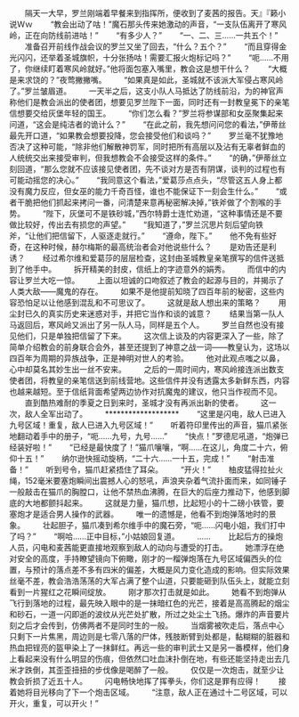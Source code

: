 　　隔天一大早，罗兰刚端着早餐来到指挥所，便收到了麦茜的报告。天』『籁小说Ｗｗ
　　“教会出动了咕！”魔石那头传来她激动的声音，“一支队伍离开了寒风岭，正在向防线前进咕！”
　　“有多少人？”
　　“一、二、三……一共五个！”
　　准备召开前线作战会议的罗兰又坐了回去，“什么？五个？”
　　“而且穿得金光闪闪，还举着圣城旗帜，十分张扬咕！需要汇报火炮标记吗？”
　　“呃……不用了，你继续盯着寒风岭就好。”他将面包塞入嘴里，教会这是想干什么？
　　“大概是来求饶的？”夜莺撇撇嘴。
　　“如果真是如此，圣城就不该派大军侵占寒风岭了。”罗兰皱眉道。
　　一天半之后，这支小队人马抵达了防线前沿，为的神官声称他们是教会派出的使者团，想要见罗兰陛下一面，同时还有一封教皇冕下的亲笔信想要交给灰堡年轻的国王。
　　“你们怎么看？”罗兰将参谋部和女巫聚集起来问道，“这会是纯洁者的诡计么？”
　　“在此之前，我先想问问您的看法，”伊蒂丝最先开口道，“如果教会想要投降，您会接受他们和谈吗？”
　　罗兰毫不犹豫地否决了这种可能，“除非他们解散神罚军，同时把所有高层以及沾有无辜者鲜血的人统统交出来接受审判，但我想教会不会接受这样的条件。”
　　“的确，”伊蒂丝立刻回道，“那么您就不应该接见使者团，先不谈对方是否有阴谋，谈判的过程也有可能动摇您的决心。”
　　“我同意这个看法，”爱葛莎点点头，“尽管这五人身上都没有魔力反应，但女巫的能力千奇百怪，谁也不能保证下一刻会生什么。”
　　“或者干脆把他们抓起来拷问一番，问清楚来意再秘密解决掉，”铁斧做了个割喉的手势。
　　“陛下，灰堡可不是铁砂城，”西尔特爵士连忙劝道，“这种事情还是不要做比较好，传出去有损您的声望。”
　　“我知道了，”罗兰沉思片刻后望向铁斧，“让他们把信留下，人驱逐走就行。”
　　“遵命，陛下。”
　　他不免有些好奇，在这种时候，赫尔梅斯的最高统治者会对他说些什么？
　　是劝告还是利诱？
　　经过希尔维和爱葛莎的层层检查，这封由圣城教皇亲笔撰写的信件送抵到了他手中。
　　拆开精美的封皮，信纸上的字迹意外的娟秀。
　　而信中的内容让罗兰大吃一惊。
　　上面以坦诚的口吻叙述了教会的起源与目的，并揭示了人类大敌——魔鬼的存在。
　　如果不是他提前知晓了四百年前的秘密，这些内容恐怕足以让他感到混乱和不可思议了。
　　这就是敌人想出来的策略？
　　用尘封已久的真实历史来迷惑对手，并把它当作和谈的诚意？
　　结果当第一队人马返回后，寒风岭又派出了另一队人马，同样是五个人。
　　罗兰自然也没有接见他们，只是单独把信留了下来。
　　这次信上谈及的内容更深入了一些，除了简单介绍教会的前身联合会外，甚至还提到了神意之战一词——教皇认为，这场以四百年为周期的异族战争，正是神明对世人的考验。
　　他对此观点嗤之以鼻，心中却莫名其妙生出一丝不安来。
　　之后的一周时间内，寒风岭接连派出数支使者团，将教皇的亲笔信送到前线营地。这些信件并没有透露太多新鲜东西，内容也越来越短。至于信纸背面希望两边协作对抗魔鬼的建议，他只当作视而不见。
　　直到酷热难耐的季夏之日到来时，圣城才没有再派出新的使者。
　　这一次，敌人全军出动了。
　　*******************
　　“这里是闪电，敌人已进入九号区域！重复，敌人已进入九号区域！”
　　听着符印里传出的声音，猫爪紧张地翻动着手中的册子，“呃……九号，九号……”
　　“快点！”罗德尼吼道，“炮弹已经装好啦！”
　　“已经是最快度了！”猫爪嚷嚷，“啊……在这儿，角度二十六，俯仰十五！”
　　纳尔逊快摇动旋柄，“二十六……一十五，完成！”
　　“射击准备！”
　　听到号令，猫爪赶紧捂住了耳朵。
　　“开火！”
　　柚皮猛得拉扯火绳，152毫米要塞炮瞬间出震撼人心的怒吼，声浪夹杂着气流扑面而来，如同锤子一般敲击在猫爪的胸膛口，让他不禁热血沸腾，在巨大的后座力推动下，他感到脚底的大地都颤抖起来。
　　这就是力量，猫爪想，比起短小的十二磅小铁管，要塞炮才是适合男人操作的武器。
　　唯一的遗憾是，他看不到炮弹落地时的景象。
　　壮起胆子，猫爪凑到希尔维手中的魔石旁，“呃……闪电小姐，我们打中了吗？”
　　“啊哈……正中目标，”小姑娘回复道。
　　……
　　比起后方的操炮人员，闪电和麦茜能更直接地观察到敌人的动向与遭受的打击。
　　她漂浮在绝对安全的高度，手持瞭望镜向下俯瞰，刚才的一榴弹炮落在九号区域偏西头的位置，与预计的落点差不多有四米的偏差，大概是风力变化造成的影响。但实际效果丝毫不差，教会浩浩荡荡的大军占满了整个山道，只要能砸到队伍头上，就能立刻看到一片猩红之花瞬间绽放。
　　刚才那次打击就是如此。
　　她看不到炮弹从飞行到落地的过程，最先映入眼中的是一抹暗红色的光芒，接着是高高腾起的烟尘和砂石，一道一闪即逝的波纹从光芒处扩散，所过之处尘土飞扬。爆炸的声音要片刻之后才会传到，仿佛两者不是同时生的一般。
　　当烟雾被吹走后，落点中心只剩下一片焦黑，周边则是七零八落的尸体，残肢断臂到处都是，黏糊糊的脏器和热血把锃亮的盔甲染上了一抹鲜红。再远一些的审判武士又是另一番模样，他们身上看起来没有什么明显的伤痕，但依然口吐血沫扑倒在地，有些还能坚持走出去几米才跌倒，其歪歪扭扭的步伐像是喝醉了一般。
　　仅仅是一次炮击，就至少让教会折损了近五十人。
　　闪电畅快地挥了挥拳头，你们这是罪有应得！
　　接着她将目光移向了下一个炮击区域。
　　“注意，敌人正在通过十二号区域，可以开火，重复，可以开火！”